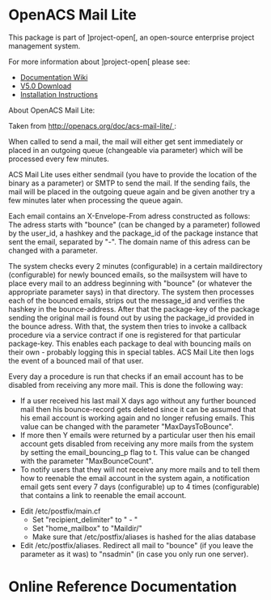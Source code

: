 # OpenACS Mail Lite
This package is part of ]project-open[, an open-source enterprise project management system.

For more information about ]project-open[ please see:
* [Documentation Wiki](http://www.project-open.com/en/)
* [V5.0 Download](https://sourceforge.net/projects/project-open/files/project-open/V5.0/)
* [Installation Instructions](http://www.project-open.com/en/list-installers)

About OpenACS Mail Lite:

<p>Taken from <a href="http://openacs.org/doc/acs-mail-lite/">http://openacs.org/doc/acs-mail-lite/<span class="external"> </span></a>: <p><p> When called to send a mail, the mail will either get sent immediately or placed in an outgoing queue (changeable via parameter) which will be processed every few minutes. <p> ACS Mail Lite uses either sendmail (you have to provide the location of the binary as a parameter) or SMTP to send the mail. If the sending fails, the mail will be placed in the outgoing queue again and be given another try a few minutes later when processing the queue again. <p> Each email contains an X-Envelope-From adress constructed as follows:  The adress starts with &quot;bounce&quot; (can be changed by a parameter) followed by the user_id, a hashkey and the package_id of the package instance that sent the email, separated by &quot;-&quot;. The domain name of this adress can be changed with a parameter. <p> The system checks every 2 minutes (configurable) in a certain maildirectory (configurable) for newly bounced emails, so the mailsystem will have to place every mail to an address beginning with &quot;bounce&quot; (or whatever the appropriate parameter says) in that directory. The system then processes each of the bounced emails, strips out the message_id and verifies the hashkey in the bounce-address. After that the package-key of the package sending the original mail is found out by using the package_id provided in the bounce adress. With that, the system then tries to invoke a callback procedure via a service contract if one is registered for that particular package-key. This enables each package to deal with bouncing mails on their own - probably logging this in special tables. ACS Mail Lite then logs the event of a bounced mail of that user. <p> Every day a procedure is run that checks if an email account has to be disabled from receiving any more mail. This is done the following way: <ul><li>If a user received his last mail X days ago without any further bounced mail then his bounce-record gets deleted since it can be assumed that his email account is working again and no longer refusing emails. This value can be changed with the parameter &quot;MaxDaysToBounce&quot;.<li>If more then Y emails were returned by a particular user then his email account gets disabled from receiving any more mails from the system by setting the email_bouncing_p flag to t. This value can be changed with the parameter &quot;MaxBounceCount&quot;.<li>To notify users that they will not receive any more mails and to tell them how to reenable the email account in the system again, a notification email gets sent every 7 days (configurable) up to 4 times (configurable) that contains a link to reenable the email account.</ul><ul><li>Edit /etc/postfix/main.cf <ul><li>Set &quot;recipient_delimiter&quot; to &quot; - &quot;<li>Set &quot;home_mailbox&quot; to &quot;Maildir/&quot;<li>Make sure that /etc/postfix/aliases is hashed for the alias database</ul><li>Edit /etc/postfix/aliases. Redirect all mail to &quot;bounce&quot; (if you leave the parameter as it was) to &quot;nsadmin&quot; (in case you only run one server).</ul>

# Online Reference Documentation

